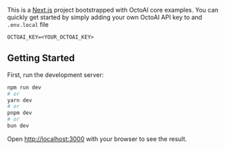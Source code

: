 This is a [Next.js](https://nextjs.org/) project bootstrapped with OctoAI core examples. You can quickly get started by simply adding your own OctoAI API key to and `.env.local` file

```env
OCTOAI_KEY=<YOUR_OCTOAI_KEY>
```

## Getting Started

First, run the development server:

```bash
npm run dev
# or
yarn dev
# or
pnpm dev
# or
bun dev
```

Open [http://localhost:3000](http://localhost:3000) with your browser to see the result.

